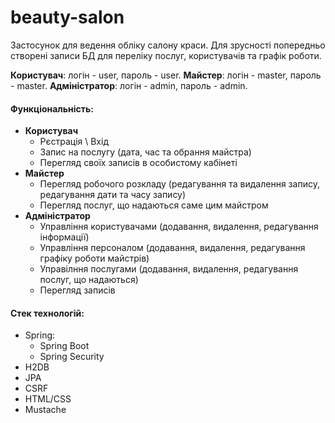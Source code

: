 # beauty-salon
Застосунок для ведення обліку салону краси.
Для зрусності попередньо створені записи БД для переліку послуг, користувачів та графік роботи.

**Користувач**: логін - user, пароль - user.
**Майстер**: логін - master, пароль - master.
**Адміністратор**: логін - admin, пароль - admin.

#### Функціональність:
+ **Користувач**
  - Рєстрація \ Вхід
  - Запис на послугу (дата, час та обрання майстра)
  - Перегляд своїх записів в особистому кабінеті
+ **Майстер**
  - Перегляд робочого розкладу (редагування та видалення запису, редагування дати та часу запису)
  - Перегляд послуг, що надаються саме цим майстром
+ **Адміністратор**
  - Управління користувачами (додавання, видалення, редагування інформації)
  - Управління персоналом (додавання, видалення, редагування графіку роботи майстрів)
  - Управілння послугами (додавання, видалення, редагування послуг, що надаються)
  - Перегляд записів
  
#### Стек технологій:
+ Spring:
  - Spring Boot
  - Spring Security
+ H2DB
+ JPA
+ CSRF
+ HTML/CSS
+ Mustache
